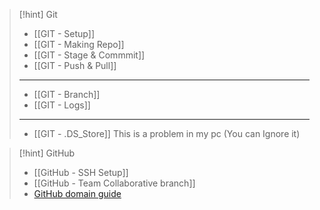 >[!hint] Git
>- [[GIT - Setup]]
>- [[GIT - Making Repo]]
>- [[GIT - Stage & Commmit]]
>- [[GIT - Push & Pull]]
>---
>- [[GIT - Branch]]
>- [[GIT - Logs]]
>---
>- [[GIT - .DS_Store]] This is a problem in my pc (You can Ignore it)

>[!hint] GitHub
>- [[GitHub - SSH Setup]]
>- [[GitHub - Team Collaborative branch]]
>- [GitHub domain guide](https://pages.github.com/)